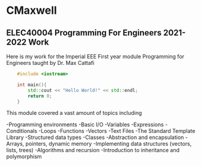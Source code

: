 # CMaxwell

## ELEC40004 Programming For Engineers 2021-2022 Work

Here is my work for the Imperial EEE First year module Programming for Engineers taught by Dr. Max Cattafi

```C++
    #include <iostream>

    int main(){
        std::cout << "Hello World!" << std::endl;
        return 0;
    }

```

This module covered a vast amount of topics including

-Programming environments
-Basic I/O
-Variables
-Expressions
-Conditionals
-Loops
-Functions
-Vectors
-Text Files
-The Standard Template Library
-Structured data types
-Classes
-Abstraction and encapsulation
-Arrays, pointers, dynamic memory
-Implementing data structures (vectors, lists, trees)
-Algorithms and recursion
-Introduction to inheritance and polymorphism
